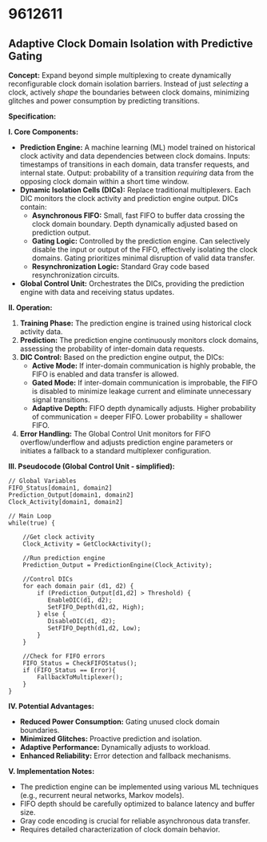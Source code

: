 # 9612611

## Adaptive Clock Domain Isolation with Predictive Gating

**Concept:** Expand beyond simple multiplexing to create dynamically reconfigurable clock domain isolation barriers. Instead of just *selecting* a clock, actively *shape* the boundaries between clock domains, minimizing glitches and power consumption by predicting transitions.

**Specification:**

**I. Core Components:**

*   **Prediction Engine:** A machine learning (ML) model trained on historical clock activity and data dependencies between clock domains. Inputs: timestamps of transitions in each domain, data transfer requests, and internal state. Output: probability of a transition *requiring* data from the opposing clock domain within a short time window.
*   **Dynamic Isolation Cells (DICs):** Replace traditional multiplexers. Each DIC monitors the clock activity and prediction engine output.  DICs contain:
    *   **Asynchronous FIFO:** Small, fast FIFO to buffer data crossing the clock domain boundary.  Depth dynamically adjusted based on prediction output.
    *   **Gating Logic:**  Controlled by the prediction engine.  Can selectively disable the input or output of the FIFO, effectively isolating the clock domains.  Gating prioritizes minimal disruption of valid data transfer.
    *   **Resynchronization Logic:** Standard Gray code based resynchronization circuits.
*   **Global Control Unit:** Orchestrates the DICs, providing the prediction engine with data and receiving status updates.

**II. Operation:**

1.  **Training Phase:** The prediction engine is trained using historical clock activity data.
2.  **Prediction:** The prediction engine continuously monitors clock domains, assessing the probability of inter-domain data requests.
3.  **DIC Control:** Based on the prediction engine output, the DICs:
    *   **Active Mode:**  If inter-domain communication is highly probable, the FIFO is enabled and data transfer is allowed.
    *   **Gated Mode:**  If inter-domain communication is improbable, the FIFO is disabled to minimize leakage current and eliminate unnecessary signal transitions.
    *   **Adaptive Depth:** FIFO depth dynamically adjusts. Higher probability of communication = deeper FIFO.  Lower probability = shallower FIFO.
4.  **Error Handling:** The Global Control Unit monitors for FIFO overflow/underflow and adjusts prediction engine parameters or initiates a fallback to a standard multiplexer configuration.

**III. Pseudocode (Global Control Unit - simplified):**

```
// Global Variables
FIFO_Status[domain1, domain2]
Prediction_Output[domain1, domain2]
Clock_Activity[domain1, domain2]

// Main Loop
while(true) {

    //Get clock activity
    Clock_Activity = GetClockActivity();

    //Run prediction engine
    Prediction_Output = PredictionEngine(Clock_Activity);

    //Control DICs
    for each domain pair (d1, d2) {
        if (Prediction_Output[d1,d2] > Threshold) {
           EnableDIC(d1, d2);
           SetFIFO_Depth(d1,d2, High);
        } else {
           DisableDIC(d1, d2);
           SetFIFO_Depth(d1,d2, Low);
        }
    }

    //Check for FIFO errors
    FIFO_Status = CheckFIFOStatus();
    if (FIFO_Status == Error){
        FallbackToMultiplexer();
    }
}
```

**IV. Potential Advantages:**

*   **Reduced Power Consumption:** Gating unused clock domain boundaries.
*   **Minimized Glitches:** Proactive prediction and isolation.
*   **Adaptive Performance:** Dynamically adjusts to workload.
*   **Enhanced Reliability:** Error detection and fallback mechanisms.

**V. Implementation Notes:**

*   The prediction engine can be implemented using various ML techniques (e.g., recurrent neural networks, Markov models).
*   FIFO depth should be carefully optimized to balance latency and buffer size.
*   Gray code encoding is crucial for reliable asynchronous data transfer.
*   Requires detailed characterization of clock domain behavior.